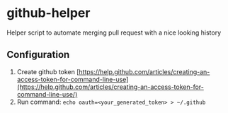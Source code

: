 # github-helper

Helper script to automate merging pull request with a nice looking history

## Configuration

1. Create github token [https://help.github.com/articles/creating-an-access-token-for-command-line-use](https://help.github.com/articles/creating-an-access-token-for-command-line-use/)
2. Run command: `echo oauth=<your_generated_token> > ~/.github`
